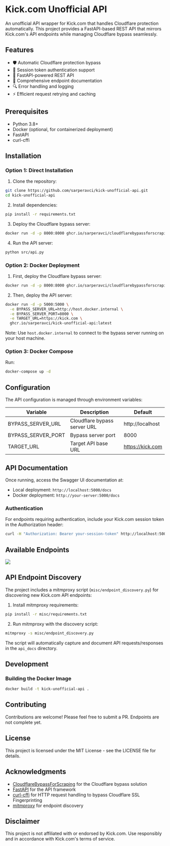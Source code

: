 # Kick.com Unofficial API

An unofficial API wrapper for Kick.com that handles Cloudflare protection automatically. This project provides a FastAPI-based REST API that mirrors Kick.com's API endpoints while managing Cloudflare bypass seamlessly.

## Features

- 🛡️ Automatic Cloudflare protection bypass
- 🔄 Session token authentication support
- 🚀 FastAPI-powered REST API
- 📝 Comprehensive endpoint documentation
- 🔍 Error handling and logging
- ⚡ Efficient request retrying and caching

## Prerequisites

- Python 3.8+
- Docker (optional, for containerized deployment)
- FastAPI
- curl-cffi

## Installation

### Option 1: Direct Installation

1. Clone the repository:
```bash
git clone https://github.com/sarperavci/kick-unofficial-api.git
cd kick-unofficial-api
```

2. Install dependencies:
```bash
pip install -r requirements.txt
```

3. Deploy the Cloudflare bypass server:
```bash
docker run -d -p 8000:8000 ghcr.io/sarperavci/cloudflarebypassforscraping:latest
```

4. Run the API server:
```bash
python src/api.py
```

### Option 2: Docker Deployment

1. First, deploy the Cloudflare bypass server:
```bash
docker run -d -p 8000:8000 ghcr.io/sarperavci/cloudflarebypassforscraping:latest
```

2. Then, deploy the API server:
```bash
docker run -d -p 5000:5000 \
  -e BYPASS_SERVER_URL=http://host.docker.internal \
  -e BYPASS_SERVER_PORT=8000 \
  -e TARGET_URL=https://kick.com \
  ghcr.io/sarperavci/kick-unofficial-api:latest
```

Note: Use `host.docker.internal` to connect to the bypass server running on your host machine.

### Option 3: Docker Compose

Run:
```bash
docker-compose up -d
```

## Configuration

The API configuration is managed through environment variables:

| Variable | Description | Default |
|----------|-------------|---------|
| BYPASS_SERVER_URL | Cloudflare bypass server URL | http://localhost |
| BYPASS_SERVER_PORT | Bypass server port | 8000 |
| TARGET_URL | Target API base URL | https://kick.com |

## API Documentation

Once running, access the Swagger UI documentation at:
- Local deployment: `http://localhost:5000/docs`
- Docker deployment: `http://your-server:5000/docs`

### Authentication

For endpoints requiring authentication, include your Kick.com session token in the Authorization header:
```bash
curl -H "Authorization: Bearer your-session-token" http://localhost:5000/api/v2/...
```

## Available Endpoints

![](https://github.com/user-attachments/assets/79e41f1b-43a0-465f-8acc-ad521d456491)

## API Endpoint Discovery

The project includes a mitmproxy script (`misc/endpoint_discovery.py`) for discovering new Kick.com API endpoints:

1. Install mitmproxy requirements:
```bash
pip install -r misc/requirements.txt
```

2. Run mitmproxy with the discovery script:
```bash
mitmproxy -s misc/endpoint_discovery.py
```

The script will automatically capture and document API requests/responses in the `api_docs` directory.

## Development

### Building the Docker Image

```bash
docker build -t kick-unofficial-api .
```

## Contributing

Contributions are welcome! Please feel free to submit a PR. Endpoints are not complete yet.

## License

This project is licensed under the MIT License - see the LICENSE file for details.

## Acknowledgments

- [CloudflareBypassForScraping](https://github.com/sarperavci/CloudflareBypassForScraping/) for the Cloudflare bypass solution
- [FastAPI](https://fastapi.tiangolo.com/) for the API framework
- [curl-cffi](https://github.com/yifeikong/curl-cffi) for HTTP request handling to bypass Cloudflare SSL Fingerprinting
- [mitmproxy](https://mitmproxy.org/) for endpoint discovery

## Disclaimer

This project is not affiliated with or endorsed by Kick.com. Use responsibly and in accordance with Kick.com's terms of service.
